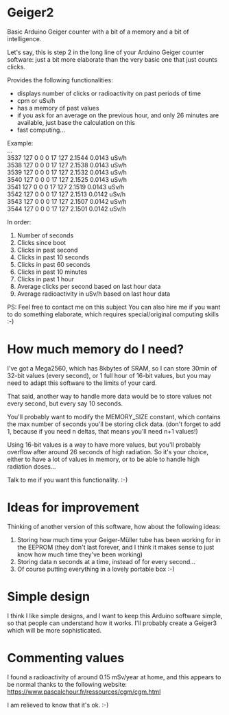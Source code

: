 # Geiger2
Basic Arduino Geiger counter with a bit of a memory and a bit of intelligence.

Let's say, this is step 2 in the long line of your Arduino Geiger counter software: just a bit more elaborate than the very basic one that just counts clicks.

Provides the following functionalities:
  - displays number of clicks or radioactivity on past periods of time
  - cpm or uSv/h
  - has a memory of past values
  - if you ask for an average on the previous hour, and only 26 minutes are available, just base the calculation on this
  - fast computing...
  
Example: <br>
...<br>
3537 127 0 0 0 17 127 2.1544 0.0143 uSv/h<br>
3538 127 0 0 0 17 127 2.1538 0.0143 uSv/h<br>
3539 127 0 0 0 17 127 2.1532 0.0143 uSv/h<br>
3540 127 0 0 0 17 127 2.1525 0.0143 uSv/h<br>
3541 127 0 0 0 17 127 2.1519 0.0143 uSv/h<br>
3542 127 0 0 0 17 127 2.1513 0.0142 uSv/h<br>
3543 127 0 0 0 17 127 2.1507 0.0142 uSv/h<br>
3544 127 0 0 0 17 127 2.1501 0.0142 uSv/h<br>

In order:
1. Number of seconds
2. Clicks since boot
3. Clicks in past second
4. Clicks in past 10 seconds
5. Clicks in past 60 seconds
6. Clicks in past 10 minutes
7. Clicks in past 1 hour
8. Average clicks per second based on last hour data
9. Average radioactivity in uSv/h based on last hour data

PS: Feel free to contact me on this subject
You can also hire me if you want to do something elaborate, which requires special/original computing skills :-)

# How much memory do I need?

I've got a Mega2560, which has 8kbytes of SRAM, so I can store 30min of 32-bit values (every second), or 1 full hour of 16-bit values, but you may need to adapt this software to the limits of your card.

That said, another way to handle more data would be to store values not every second, but every say 10 seconds.

You'll probably want to modify the MEMORY_SIZE constant, which contains the max number of seconds you'll be storing click data. (don't forget to add 1, because if you need n deltas, that means you'll need n+1 values!)

Using 16-bit values is a way to have more values, but you'll probably overflow after around 26 seconds of high radiation. So it's your choice, either to have a lot of values in memory, or to be able to handle high radiation doses...

Talk to me if you want this functionality. :-)

# Ideas for improvement

Thinking of another version of this software, how about the following ideas:
1. Storing how much time your Geiger-Müller tube has been working for in the EEPROM (they don't last forever, and I think it makes sense to just know how much time they've been working)
2. Storing data n seconds at a time, instead of for every second...
3. Of course putting everything in a lovely portable box :-)

# Simple design

I think I like simple designs, and I want to keep this Arduino software simple, so that people can understand how it works. I'll probably create a Geiger3 which will be more sophisticated.

# Commenting values

I found a radioactivity of around 0.15 mSv/year at home, and this appears to be normal thanks to the following website:
https://www.pascalchour.fr/ressources/cgm/cgm.html

I am relieved to know that it's ok. :-)
